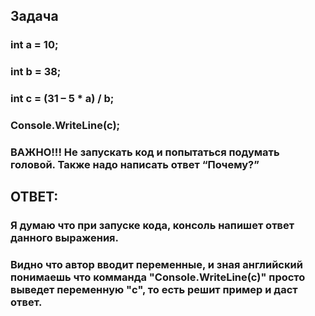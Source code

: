 ## Задача
### int a = 10;
### int b = 38;
### int c = (31 – 5 * a) / b;
### Console.WriteLine(c);

### ВАЖНО!!! Не запускать код и попытаться подумать головой. Также надо написать ответ “Почему?”

## ОТВЕТ:
### Я думаю что при запуске кода, консоль напишет ответ данного выражения. 
### Видно что автор вводит переменные, и зная английский понимаешь что комманда "Console.WriteLine(c)" просто выведет переменную "c", то есть решит пример и даст ответ.
